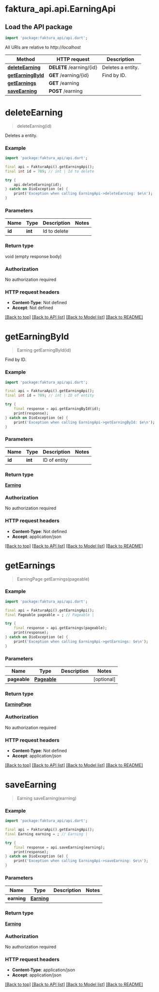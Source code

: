 # faktura_api.api.EarningApi

## Load the API package
```dart
import 'package:faktura_api/api.dart';
```

All URIs are relative to *http://localhost*

Method | HTTP request | Description
------------- | ------------- | -------------
[**deleteEarning**](EarningApi.md#deleteearning) | **DELETE** /earning/{id} | Deletes a entity.
[**getEarningById**](EarningApi.md#getearningbyid) | **GET** /earning/{id} | Find by ID.
[**getEarnings**](EarningApi.md#getearnings) | **GET** /earning | 
[**saveEarning**](EarningApi.md#saveearning) | **POST** /earning | 


# **deleteEarning**
> deleteEarning(id)

Deletes a entity.

### Example
```dart
import 'package:faktura_api/api.dart';

final api = FakturaApi().getEarningApi();
final int id = 789; // int | Id to delete

try {
    api.deleteEarning(id);
} catch on DioException (e) {
    print('Exception when calling EarningApi->deleteEarning: $e\n');
}
```

### Parameters

Name | Type | Description  | Notes
------------- | ------------- | ------------- | -------------
 **id** | **int**| Id to delete | 

### Return type

void (empty response body)

### Authorization

No authorization required

### HTTP request headers

 - **Content-Type**: Not defined
 - **Accept**: Not defined

[[Back to top]](#) [[Back to API list]](../README.md#documentation-for-api-endpoints) [[Back to Model list]](../README.md#documentation-for-models) [[Back to README]](../README.md)

# **getEarningById**
> Earning getEarningById(id)

Find by ID.

### Example
```dart
import 'package:faktura_api/api.dart';

final api = FakturaApi().getEarningApi();
final int id = 789; // int | ID of entity

try {
    final response = api.getEarningById(id);
    print(response);
} catch on DioException (e) {
    print('Exception when calling EarningApi->getEarningById: $e\n');
}
```

### Parameters

Name | Type | Description  | Notes
------------- | ------------- | ------------- | -------------
 **id** | **int**| ID of entity | 

### Return type

[**Earning**](Earning.md)

### Authorization

No authorization required

### HTTP request headers

 - **Content-Type**: Not defined
 - **Accept**: application/json

[[Back to top]](#) [[Back to API list]](../README.md#documentation-for-api-endpoints) [[Back to Model list]](../README.md#documentation-for-models) [[Back to README]](../README.md)

# **getEarnings**
> EarningPage getEarnings(pageable)



### Example
```dart
import 'package:faktura_api/api.dart';

final api = FakturaApi().getEarningApi();
final Pageable pageable = ; // Pageable | 

try {
    final response = api.getEarnings(pageable);
    print(response);
} catch on DioException (e) {
    print('Exception when calling EarningApi->getEarnings: $e\n');
}
```

### Parameters

Name | Type | Description  | Notes
------------- | ------------- | ------------- | -------------
 **pageable** | [**Pageable**](.md)|  | [optional] 

### Return type

[**EarningPage**](EarningPage.md)

### Authorization

No authorization required

### HTTP request headers

 - **Content-Type**: Not defined
 - **Accept**: application/json

[[Back to top]](#) [[Back to API list]](../README.md#documentation-for-api-endpoints) [[Back to Model list]](../README.md#documentation-for-models) [[Back to README]](../README.md)

# **saveEarning**
> Earning saveEarning(earning)



### Example
```dart
import 'package:faktura_api/api.dart';

final api = FakturaApi().getEarningApi();
final Earning earning = ; // Earning | 

try {
    final response = api.saveEarning(earning);
    print(response);
} catch on DioException (e) {
    print('Exception when calling EarningApi->saveEarning: $e\n');
}
```

### Parameters

Name | Type | Description  | Notes
------------- | ------------- | ------------- | -------------
 **earning** | [**Earning**](Earning.md)|  | 

### Return type

[**Earning**](Earning.md)

### Authorization

No authorization required

### HTTP request headers

 - **Content-Type**: application/json
 - **Accept**: application/json

[[Back to top]](#) [[Back to API list]](../README.md#documentation-for-api-endpoints) [[Back to Model list]](../README.md#documentation-for-models) [[Back to README]](../README.md)

